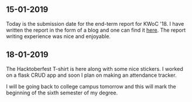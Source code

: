 ## 15-01-2019

Today is the submission date for the end-term report for KWoC '18. I have written the report in the form of a blog and one can find it [here][1]. The report writing experience was nice and enjoyable.

[1]: https://medium.com/@kickstart7962/my-kwoc-18-end-term-report-c47c6d0234ce

## 18-01-2019

The Hacktoberfest T-shirt is here along with some nice stickers. I worked on a flask CRUD app and soon I plan on making an attendance tracker.

I will be going back to college campus tomorrow and this will mark the beginning of the sixth semester of my degree. 
